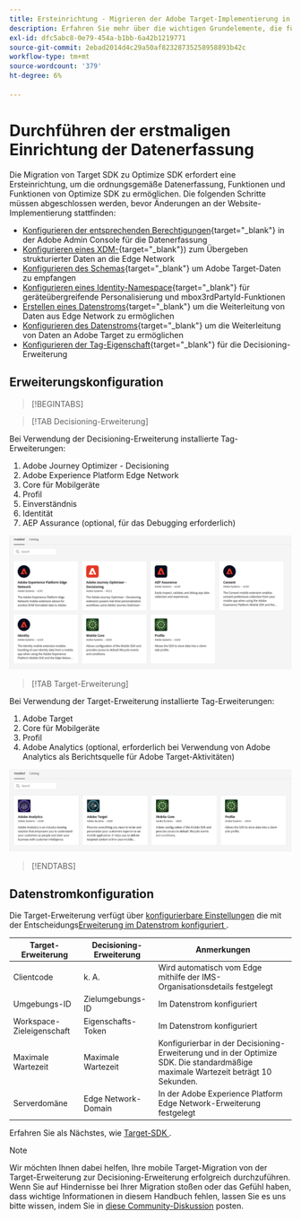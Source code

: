 ```yaml
---
title: Ersteinrichtung - Migrieren der Adobe Target-Implementierung in Ihrer Mobile App zur Erweiterung Adobe Journey Optimizer - Decisioning
description: Erfahren Sie mehr über die wichtigen Grundelemente, die für Ihre Implementierung von Platform Web SDK erforderlich sind, und richten Sie sie ein
exl-id: dfc5abc8-0e79-454a-b1bb-6a42b1219771
source-git-commit: 2ebad2014d4c29a50af82328735258958893b42c
workflow-type: tm+mt
source-wordcount: '379'
ht-degree: 6%

---
```


# Durchführen der erstmaligen Einrichtung der Datenerfassung

Die Migration von Target SDK zu Optimize SDK erfordert eine Ersteinrichtung, um die ordnungsgemäße Datenerfassung, Funktionen und Funktionen von Optimize SDK zu ermöglichen. Die folgenden Schritte müssen abgeschlossen werden, bevor Änderungen an der Website-Implementierung stattfinden:

- [Konfigurieren der entsprechenden Berechtigungen](https://experienceleague.adobe.com/en/docs/platform-learn/implement-web-sdk/overview#permissions){target="_blank"} in der Adobe Admin Console für die Datenerfassung
- [Konfigurieren eines XDM-](https://experienceleague.adobe.com/en/docs/platform-learn/implement-mobile-sdk/initial-configuration/create-schema){target="_blank"}) zum Übergeben strukturierter Daten an die Edge Network
- [Konfigurieren des Schemas](https://experienceleague.adobe.com/en/docs/platform-learn/implement-mobile-sdk/experience-cloud/target#update-your-schema){target="_blank"} um Adobe Target-Daten zu empfangen
- [Konfigurieren eines Identity-Namespace](https://experienceleague.adobe.com/en/docs/platform-learn/implement-mobile-sdk/app-implementation/identity#set-up-a-custom-identity-namespace){target="_blank"} für geräteübergreifende Personalisierung und mbox3rdPartyId-Funktionen
- [Erstellen eines Datenstroms](https://experienceleague.adobe.com/en/docs/platform-learn/implement-mobile-sdk/initial-configuration/create-datastream){target="_blank"} um die Weiterleitung von Daten aus Edge Network zu ermöglichen
- [Konfigurieren des Datenstroms](https://experienceleague.adobe.com/en/docs/platform-learn/implement-mobile-sdk/experience-cloud/target#update-datastream-configuration){target="_blank"} um die Weiterleitung von Daten an Adobe Target zu ermöglichen
- [Konfigurieren der Tag-Eigenschaft](https://experienceleague.adobe.com/en/docs/platform-learn/implement-mobile-sdk/experience-cloud/target#install-adobe-journey-optimizer---decisioning-tags-extension){target="_blank"} für die Decisioning-Erweiterung

## Erweiterungskonfiguration

>[!BEGINTABS]

>[!TAB Decisioning-Erweiterung]

Bei Verwendung der Decisioning-Erweiterung installierte Tag-Erweiterungen:

1. Adobe Journey Optimizer - Decisioning
1. Adobe Experience Platform Edge Network
1. Core für Mobilgeräte
1. Profil
1. Einverständnis
1. Identität
1. AEP Assurance (optional, für das Debugging erforderlich)

![Tag-Erweiterungen bei Verwendung der Decisioning-Erweiterung installiert](assets/tag-extensions-decisioning.png)

>[!TAB Target-Erweiterung]

Bei Verwendung der Target-Erweiterung installierte Tag-Erweiterungen:

1. Adobe Target
1. Core für Mobilgeräte
1. Profil
1. Adobe Analytics (optional, erforderlich bei Verwendung von Adobe Analytics als Berichtsquelle für Adobe Target-Aktivitäten)

![Bei Verwendung der Target-Erweiterung installierte Tag-Erweiterungen](assets/tag-extensions-target.png)

>[!ENDTABS]

## Datenstromkonfiguration

Die Target-Erweiterung verfügt über [konfigurierbare Einstellungen](https://developer.adobe.com/client-sdks/solution/adobe-target/#configure-the-target-extension-in-the-data-collection-ui) die mit der Entscheidungs[Erweiterung im Datenstrom konfiguriert ](https://developer.adobe.com/client-sdks/edge/adobe-journey-optimizer-decisioning/#adobe-experience-platform-data-collection-setup).

| Target-Erweiterung | Decisioning-Erweiterung | Anmerkungen |
| --- | --- | --- | 
| Clientcode | k. A. | Wird automatisch vom Edge mithilfe der IMS-Organisationsdetails festgelegt |
| Umgebungs-ID | Zielumgebungs-ID | Im Datenstrom konfiguriert |
| Workspace-Zieleigenschaft | Eigenschafts-Token | Im Datenstrom konfiguriert |
| Maximale Wartezeit | Maximale Wartezeit | Konfigurierbar in der Decisioning-Erweiterung und in der Optimize SDK. Die standardmäßige maximale Wartezeit beträgt 10 Sekunden. |
| Serverdomäne | Edge Network-Domain | In der Adobe Experience Platform Edge Network-Erweiterung festgelegt |

Erfahren Sie als Nächstes, wie [ Target-SDK ](replace-sdk.md).

>[!NOTE]
>
>Wir möchten Ihnen dabei helfen, Ihre mobile Target-Migration von der Target-Erweiterung zur Decisioning-Erweiterung erfolgreich durchzuführen. Wenn Sie auf Hindernisse bei Ihrer Migration stoßen oder das Gefühl haben, dass wichtige Informationen in diesem Handbuch fehlen, lassen Sie es uns bitte wissen, indem Sie in [diese Community-Diskussion](https://experienceleaguecommunities.adobe.com/t5/adobe-experience-platform-data/tutorial-discussion-migrate-adobe-target-to-mobile-sdk-on-edge/m-p/747484#M625) posten.

